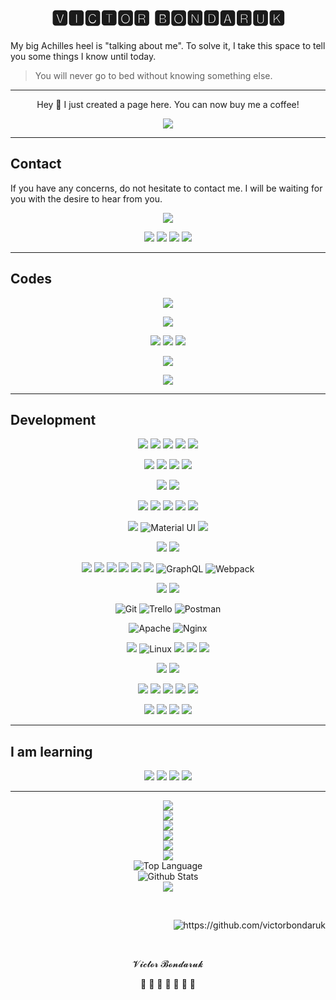 <h1 align='center'>🆅🅸🅲🆃🅾🆁 🅱🅾🅽🅳🅰🆁🆄🅺</h1>

<p>My big Achilles heel is "talking about me". To solve it, I take this space to tell you some things I know until today.</p>

> You will never go to bed without knowing something else.

<hr>
<p align='center'>Hey 👋 I just created a page here. You can now buy me a coffee!</p>
<p align='center'>
<a href="https://www.buymeacoffee.com/bondaruk"><img src="https://img.shields.io/badge/Buy_Me_A_Coffee-FFDD00?style=for-the-badge&logo=buy-me-a-coffee&logoColor=black" /></a>
</p>
<hr>

<h2 align=''>Contact</h2>
<p>If you have any concerns, do not hesitate to contact me. I will be waiting for you with the desire to hear from you.</p>
<p align='center'>
<a href="mailto:victorbondaruk@gmail.com?subject=Hola%20desde%20Git"><img src="https://img.shields.io/badge/gmail-%23D14836.svg?&style=for-the-badge&logo=gmail&logoColor=white" /></a>
</p>
<p align='center'>
<a target="_blank"href="https://twitter.com/VictorBondaruk"><img src="https://img.shields.io/badge/twitter-%231DA1F2.svg?&style=for-the-badge&logo=twitter&logoColor=white" /></a>
<a target="_blank"href="https://www.facebook.com/VABondaruk"><img src="https://img.shields.io/badge/Facebook-1877F2?style=for-the-badge&logo=facebook&logoColor=white" /></a>
<a target="_blank"href="https://www.instagram.com/victor_bondaruk"><img src="https://img.shields.io/badge/Instagram-E4405F?style=for-the-badge&logo=instagram&logoColor=white" /></a>
<a target="_blank"href="https://www.linkedin.com/in/victorbondaruk"><img src="https://img.shields.io/badge/LinkedIn-0077B5?style=for-the-badge&logo=linkedin&logoColor=white" /></a>
</p>

<hr>

<h2 align=''>Codes</h2>

<p align='center'>
<a href="https://github.com/victorbondaruk"><img src="https://img.shields.io/badge/GitHub-100000?style=for-the-badge&logo=github&logoColor=white" /></a>
</p>
<p align='center'>
<a href="https://gitlab.com/victorbondaruk"><img src="https://img.shields.io/badge/GitLab-330F63?style=for-the-badge&logo=gitlab&logoColor=white" /></a>
</p>
<p align='center'>
<a href="https://bitbucket.org/VictorBondaruk" title="bitbucket.org/VictorBondaruk"><img src="https://img.shields.io/badge/Bitbucket-330F63?style=for-the-badge&logo=bitbucket&logoColor=white" /></a>
<a href="https://bitbucket.org/victorenlaweb" title="bitbucket.org/victorenlaweb"><img src="https://img.shields.io/badge/Bitbucket-330F63?style=for-the-badge&logo=bitbucket&logoColor=white" /></a>
<a href="https://bitbucket.org/Bondaruk" title="bitbucket.org/Bondaruk"><img src="https://img.shields.io/badge/Bitbucket-330F63?style=for-the-badge&logo=bitbucket&logoColor=white" /></a>
</p>
<p align='center'>
<a href="https://codepen.io/victorbondaruk"><img src="https://img.shields.io/badge/Codepen-000000?style=for-the-badge&logo=codepen&logoColor=white" /></a>
</p>

<p align='center'>
<a href="https://stackoverflow.com/users/16273904/victor-bondaruk"><img src="https://img.shields.io/badge/-csabatoth-FE7A16?style=flat-square&logo=Stack-Overflow&logoColor=white" /></a>
</p>

<hr>

<h2 align=''>Development</h2>

<p align='center'>
<img src="https://img.shields.io/badge/PHP-777BB4?style=for-the-badge&logo=php&logoColor=white" />
<img src="https://img.shields.io/badge/MySQL-00000F?style=for-the-badge&logo=mysql&logoColor=white" />
<img src="https://img.shields.io/badge/html5%20-%23e34f26.svg?&style=for-the-badge&logo=html5&logoColor=white" />
<img src="https://img.shields.io/badge/CSS3-1572B6?&style=for-the-badge&logo=css3&logoColor=white" />
<img src="https://img.shields.io/badge/JavaScript-F7DF1E?style=for-the-badge&logo=javascript&logoColor=black" />
</p>

<p align='center'>
<img src="https://img.shields.io/badge/Laravel-FF2D20?style=for-the-badge&logo=laravel&logoColor=white" />
<img src="https://img.shields.io/badge/Symfony-000000?style=for-the-badge&logo=Symfony&logoColor=white" />
<img src="https://img.shields.io/badge/Codeigniter-EF4223?style=for-the-badge&logo=codeigniter&logoColor=white" />
<img src="https://img.shields.io/badge/Wordpress-21759B?style=for-the-badge&logo=wordpress&logoColor=white" />
</p>

<p align='center'>
<img src="https://img.shields.io/badge/Docker-2496ED?style=for-the-badge&logo=docker&logoColor=white" />
<img src="https://img.shields.io/badge/Composer-6E2C00?style=for-the-badge&logo=composer&logoColor=white" />
</p>

<p align='center'>
<img src="https://img.shields.io/badge/MariaDB-003545?style=for-the-badge&logo=mariadb&logoColor=white" />
<img src="https://img.shields.io/badge/SQLite-07405E?style=for-the-badge&logo=sqlite&logoColor=white" />
<img src="https://img.shields.io/badge/PostgreSQL-316192?style=for-the-badge&logo=postgresql&logoColor=white" />
<img src="https://img.shields.io/badge/MongoDB-4EA94B?style=for-the-badge&logo=mongodb&logoColor=white" />
<img src="https://img.shields.io/badge/Microsoft_SQL_Server-CC2927?style=for-the-badge&logo=microsoft-sql-server&logoColor=white" />
</p>

<p align='center'>
<img src="https://img.shields.io/badge/Bootstrap-563D7C?style=for-the-badge&logo=bootstrap&logoColor=white">
<img alt="Material UI" src="https://img.shields.io/badge/materialui-%230081CB.svg?style=for-the-badge&logo=material-ui&logoColor=white"/>
<img src="https://img.shields.io/badge/sass%20-%23cc6699.svg?&style=for-the-badge&logo=sass&logoColor=white" />
</p>

<p align='center'>
<img src="https://img.shields.io/badge/Node.js%20-%A81D33.svg?&style=for-the-badge&logo=node.js&logoColor=white" />
<img src="https://img.shields.io/badge/Npm%20-%23D42029.svg?&style=for-the-badge&logo=npm&logoColor=white" />
</p>

<p align='center'>
<img src="https://img.shields.io/badge/jQuery-0769AD?style=for-the-badge&logo=jquery&logoColor=white" />
<img src="https://img.shields.io/badge/Dart-0175C2?style=for-the-badge&logo=dart&logoColor=white" />
<img src="https://img.shields.io/badge/Flutter-02569B?style=for-the-badge&logo=flutter&logoColor=white" />
<img src="https://img.shields.io/badge/Vue.js-35495E?style=for-the-badge&logo=vue.js&logoColor=4FC08D" />
<img src="https://img.shields.io/badge/React-20232A?style=for-the-badge&logo=react&logoColor=61DAFB" />
<img src="https://img.shields.io/badge/TypeScript-007ACC?style=for-the-badge&logo=typescript&logoColor=white" />
<img alt="GraphQL" src="https://img.shields.io/badge/-GraphQL-E10098?style=for-the-badge&logo=graphql"/>
<img alt="Webpack" src="https://img.shields.io/badge/webpack-%238DD6F9.svg?style=for-the-badge&logo=webpack&logoColor=black" />
</p>

<p align='center'>
<img src="https://img.shields.io/badge/Xcode-007ACC?style=for-the-badge&logo=xcode&logoColor=white" />
<img src="https://img.shields.io/badge/AndroidStudio-green?style=for-the-badge&logo=android-studio&logoColor=white" />
</p>

<p align='center'>
<img alt="Git" src="https://img.shields.io/badge/git-%23F05033.svg?style=for-the-badge&logo=git&logoColor=white"/>
<img alt="Trello" src="https://img.shields.io/badge/Trello-%23026AA7.svg?style=for-the-badge&logo=Trello&logoColor=white"/>
<img alt="Postman" src="https://img.shields.io/badge/Postman-FF6C37?style=for-the-badge&logo=postman&logoColor=red" />
</p>

<p align='center'>
<img alt="Apache" src="https://img.shields.io/badge/apache-%23D42029.svg?style=for-the-badge&logo=apache&logoColor=white"/>
<img alt="Nginx" src="https://img.shields.io/badge/nginx-%23009639.svg?style=for-the-badge&logo=nginx&logoColor=white"/>
</p>

<p align='center'>
<img src="https://img.shields.io/badge/iOS-000000?style=for-the-badge&logo=ios&logoColor=white" />
<img alt="Linux" src="https://img.shields.io/badge/Linux-FCC624?style=for-the-badge&logo=linux&logoColor=black">
<img src="https://img.shields.io/badge/Ubuntu-E95420?style=for-the-badge&logo=ubuntu&logoColor=white" />
<img src="https://img.shields.io/badge/Debian-A81D33?style=for-the-badge&logo=debian&logoColor=white" />
<img src="https://img.shields.io/badge/Windows-0078D6?style=for-the-badge&logo=windows&logoColor=white" />
</p>

<p align='center'>
<img src="https://img.shields.io/badge/Google%20Sheets-34A853?style=for-the-badge&logo=google-sheets&logoColor=white" />
<img src="https://img.shields.io/badge/Microsoft_Office-D83B01?style=for-the-badge&logo=microsoft-office&logoColor=white" />
</p>



<p align='center'>
<img src="https://img.shields.io/badge/gimp-5C5543?style=for-the-badge&logo=gimp&logoColor=white" />
<img src="https://img.shields.io/badge/Adobe%20Photoshop-31A8FF?style=for-the-badge&logo=Adobe%20Photoshop&logoColor=black" />
<img src="https://img.shields.io/badge/Adobe%20Illustrator-FF9A00?style=for-the-badge&logo=adobe%20illustrator&logoColor=white" />
<img src="https://img.shields.io/badge/InVision-FF3366?style=for-the-badge&logo=InVision&logoColor=white" />
<img src="https://img.shields.io/badge/Canva-%2300C4CC.svg?&style=for-the-badge&logo=Canva&logoColor=white" />
</p>

<p align='center'>
<img src="https://img.shields.io/badge/Visual_Studio_Code-0078D4?style=for-the-badge&logo=visual%20studio%20code&logoColor=white" />
<img src="https://img.shields.io/badge/sublime_text-%23575757.svg?&style=for-the-badge&logo=sublime-text&logoColor=important" />
<img src="https://img.shields.io/badge/Eclipse-2C2255?style=for-the-badge&logo=eclipse&logoColor=white" />
<img src="https://img.shields.io/badge/Atom-66595C?style=for-the-badge&logo=Atom&logoColor=white" />
</p>

<hr>

<h2 align=''>I am learning</h2>

<p align='center'>
<img src="https://img.shields.io/badge/Solidity-e6e6e6?style=for-the-badge&logo=solidity&logoColor=black" />
<img src="https://img.shields.io/badge/Ethereum-000000?style=for-the-badge&logo=ethereum&logoColor=white" />
<img src="https://img.shields.io/badge/Bitcoin-000000?style=for-the-badge&logo=bitcoin&logoColor=white" />
<img src="https://img.shields.io/badge/React_Native-20232A?style=for-the-badge&logo=react&logoColor=61DAFB" />
</p>

<hr>
<!--START_SECTION:badges-->
<p align='center'>
<img width='' src="https://github-profile-trophy.vercel.app/?username=victorbondaruk" />
<br>
<img width='' src="https://github-readme-streak-stats.herokuapp.com/?user=victorbondaruk" />
<br>
<img width='' src="https://github-readme-stats.vercel.app/api?username=victorbondaruk" />
<br>
<img width='' src="https://github-readme-stats.vercel.app/api/top-langs/?username=victorbondaruk" />
<br>
<img width='' src="https://activity-graph.herokuapp.com/graph?username=victorbondaruk&theme=minimal" />
<br>
<img width='' src="https://github-profile-summary-cards.vercel.app/api/cards/profile-details?username=victorbondaruk&theme=vue" />
<br>
<img alt="Top Language" src="https://github-readme-stats.vercel.app/api/top-langs/?username=victorbondaruk&layout=compact" />
<br>
<img alt="Github Stats" src="https://github-readme-stats.vercel.app/api?username=victorbondaruk&show_icons=true" />
<br>
<a href="https://github.com/anuraghazra/github-readme-stats">
  <img align="center" src="https://github-readme-stats.vercel.app/api/pin/?username=victorbondaruk&repo=github-readme-stats" />
</a>
</p>
<br>
<p align='right'>
  <img src="https://komarev.com/ghpvc/?username=victorbondaruk" alt="https://github.com/victorbondaruk" />
  <!-- <a href="#"><img src="https://visitor-badge.glitch.me/badge?page_id=victorbondaruk?style=for-the-badge&logo=appveyor" /></a> -->
</p>
<!--END_SECTION:badges-->
<br>
<p align='center'>
𝓥𝓲𝓬𝓽𝓸𝓻 𝓑𝓸𝓷𝓭𝓪𝓻𝓾𝓴
</p>
<p align='center'>
🌻 🌿 🌱 🌼 🌱 🌱 🐝
</p>

<!-- https://ileriayo.github.io/markdown-badges/ -->
<!-- https://emojipedia.org/flags/ -->



<!-- https://stripe.com/es/pricing?utm_campaign=paid_brand-ES_es_Search_Brand_Payment-1451565024&utm_medium=cpc&utm_source=google&ad_content=301909058091&utm_term=kwd-295607662702&utm_matchtype=e&utm_adposition=&utm_device=c&gclid=Cj0KCQiAgP6PBhDmARIsAPWMq6kY-M2VZVFK0SesaD1MqofS7FIWvAHM6SfKKHxH80bDpmT4yS7w434aAjtEEALw_wcB -->



<!---
- 👋 Hi, I’m @victorbondaruk
- 👀 I’m interested in ...
- 🌱 I’m currently learning ...
- 💞️ I’m looking to collaborate on ...
- 📫 How to reach me ...


victorbondaruk/victorbondaruk is a ✨ special ✨ repository because its `README.md` (this file) appears on your GitHub profile.
You can click the Preview link to take a look at your changes.
--->
